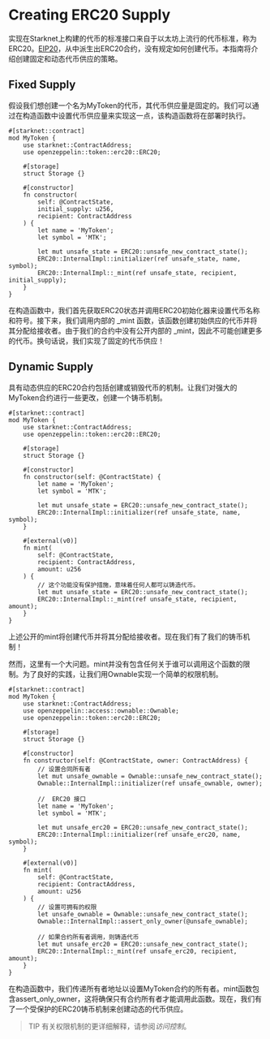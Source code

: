 # Creating ERC20 Supply
实现在Starknet上构建的代币的标准接口来自于以太坊上流行的代币标准，称为ERC20。[EIP20](https://eips.ethereum.org/EIPS/eip-20)，从中派生出ERC20合约，没有规定如何创建代币。本指南将介绍创建固定和动态代币供应的策略。

## Fixed Supply
假设我们想创建一个名为MyToken的代币，其代币供应量是固定的。我们可以通过在构造函数中设置代币供应量来实现这一点，该构造函数将在部署时执行。
```
#[starknet::contract]
mod MyToken {
    use starknet::ContractAddress;
    use openzeppelin::token::erc20::ERC20;

    #[storage]
    struct Storage {}

    #[constructor]
    fn constructor(
        self: @ContractState,
        initial_supply: u256,
        recipient: ContractAddress
    ) {
        let name = 'MyToken';
        let symbol = 'MTK';

        let mut unsafe_state = ERC20::unsafe_new_contract_state();
        ERC20::InternalImpl::initializer(ref unsafe_state, name, symbol);
        ERC20::InternalImpl::_mint(ref unsafe_state, recipient, initial_supply);
    }
}
```

在构造函数中，我们首先获取ERC20状态并调用ERC20初始化器来设置代币名称和符号。接下来，我们调用内部的 _mint 函数，该函数创建初始供应的代币并将其分配给接收者。由于我们的合约中没有公开内部的 _mint，因此不可能创建更多的代币。换句话说，我们实现了固定的代币供应！

## Dynamic Supply
具有动态供应的ERC20合约包括创建或销毁代币的机制。让我们对强大的MyToken合约进行一些更改，创建一个铸币机制。
```
#[starknet::contract]
mod MyToken {
    use starknet::ContractAddress;
    use openzeppelin::token::erc20::ERC20;

    #[storage]
    struct Storage {}

    #[constructor]
    fn constructor(self: @ContractState) {
        let name = 'MyToken';
        let symbol = 'MTK';

        let mut unsafe_state = ERC20::unsafe_new_contract_state();
        ERC20::InternalImpl::initializer(ref unsafe_state, name, symbol);
    }

    #[external(v0)]
    fn mint(
        self: @ContractState,
        recipient: ContractAddress,
        amount: u256
    ) {
        // 这个功能没有保护措施，意味着任何人都可以铸造代币。
        let mut unsafe_state = ERC20::unsafe_new_contract_state();
        ERC20::InternalImpl::_mint(ref unsafe_state, recipient, amount);
    }
}
```

上述公开的mint将创建代币并将其分配给接收者。现在我们有了我们的铸币机制！

然而，这里有一个大问题。mint并没有包含任何关于谁可以调用这个函数的限制。为了良好的实践，让我们用Ownable实现一个简单的权限机制。
```
#[starknet::contract]
mod MyToken {
    use starknet::ContractAddress;
    use openzeppelin::access::ownable::Ownable;
    use openzeppelin::token::erc20::ERC20;

    #[storage]
    struct Storage {}

    #[constructor]
    fn constructor(self: @ContractState, owner: ContractAddress) {
        // 设置合同所有者
        let mut unsafe_ownable = Ownable::unsafe_new_contract_state();
        Ownable::InternalImpl::initializer(ref unsafe_ownable, owner);

        //  ERC20 接口
        let name = 'MyToken';
        let symbol = 'MTK';

        let mut unsafe_erc20 = ERC20::unsafe_new_contract_state();
        ERC20::InternalImpl::initializer(ref unsafe_erc20, name, symbol);
    }

    #[external(v0)]
    fn mint(
        self: @ContractState,
        recipient: ContractAddress,
        amount: u256
    ) {
        // 设置可拥有的权限
        let unsafe_ownable = Ownable::unsafe_new_contract_state();
        Ownable::InternalImpl::assert_only_owner(@unsafe_ownable);

        // 如果合约所有者调用，则铸造代币
        let mut unsafe_erc20 = ERC20::unsafe_new_contract_state();
        ERC20::InternalImpl::_mint(ref unsafe_erc20, recipient, amount);
    }
}
```

在构造函数中，我们传递所有者地址以设置MyToken合约的所有者。mint函数包含assert_only_owner，这将确保只有合约所有者才能调用此函数。现在，我们有了一个受保护的ERC20铸币机制来创建动态的代币供应。

> TIP
有关权限机制的更详细解释，请参阅*访问控制*。